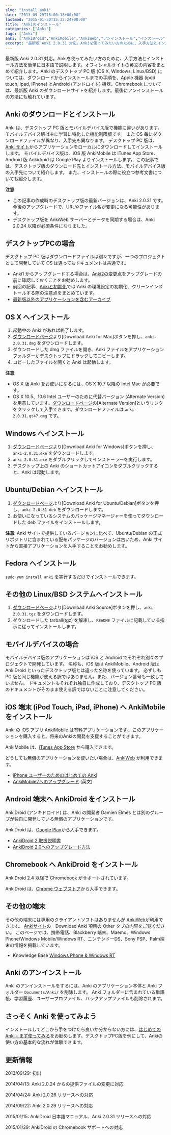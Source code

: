 ```yaml
---
slug: "install_anki"
date: "2013-09-29T18:00:18+00:00"
lastmod: "2015-01-30T15:32:24+00:00"
title: "Ankiのインストール"
categories: ["Anki"]
tags: ["Anki"]
anki: ["AnkiDroid","AnkiMobile","AnkiWeb","アンインストール","インストール","ダウンロード","メンテナンス"]
excerpt: "最新版 Anki 2.0.31 対応。Ankiを使ってみたい方のために、入手方法とインストール方法を簡単に日本語で説明します。オフィシャルサイトの英文の内容をまとめて紹介します。AnkiのデスクトップPC版(Mac, Windows, Linux/BSD)については、ダウンロードからインストールまでの手順を、Apple機器(ipod touch, ipad, iPhone)とAndroid(アンドロイド)機器、Chromebookについては、最新版Ankiのダウンロードサイトを紹介します。最後にアンインストールの方法にも触れています。"
---
```

<section id="preamble">
<p>最新版 Anki 2.0.31 対応。Ankiを使ってみたい方のために、入手方法とインストール方法を簡単に日本語で説明します。オフィシャルサイトの英文の内容をまとめて紹介します。Anki のデスクトップ PC 版 (OS X, Windows, Linux/BSD) については、ダウンロードからインストールまでの手順を、Apple 機器 (ipod touch, ipad, iPhone) とAndroid (アンドロイド) 機器、Chromebook については、最新版 Anki のダウンロードサイトを紹介します。最後にアンインストールの方法にも触れています。</p>
</section>
<section id="anki_のダウンロードとインストール">
  <div class="page-header">
    <h1>Anki のダウンロードとインストール</h1>
  </div>
<p>Anki は、デスクトップ PC 版とモバイルデバイス版で機能に違いがあります。
モバイルデバイス版は主に学習に特化した機能制限版です。
また OS 毎にダウンロードファイルが異なり、入手先も異なります。
デスクトップ PC 版は、<a target="new" href="http://ankisrs.net/">Anki サイト</a>からアプリケーションをローカルにダウンロードしてインストールします。
モバイルデバイス版は、iOS 版 AnkiMobile は iTunes App Store、Android 版 Ankidroid は Google Play よりインストールします。
この記事では、デスクトップ版のダウンロード先とインストール方法、モバイルデバイス版の入手先について紹介します。
また、インストールの際に役立つ参考文書についても紹介します。</p>
<p><strong>注意</strong>:</p>
<ul>
<li>
この記事の作成時のデスクトップ版の最新バージョンは、Anki 2.0.31 です。今後のアップグレードで、URLやファイル名が変更になる可能性があります。
</li>
<li>
デスクトップ版を AnkiWeb サーバーとデータを同期する場合は、Anki 2.0.24 以降が必須条件になりました。
</li>
</ul>
</section>
<section id="デスクトップpcの場合">
  <div class="page-header">
    <h1>デスクトップPCの場合</h1>
  </div>
<p>デスクトップ PC 版はダウンロードファイルは別々ですが、一つのプロジェクトとして開発していて OS は違ってもドキュメントは共通です。</p>
<ul>
<li>
Anki1 からアップグレードする場合は、<a href="/2013/02/changeinanki2/#v2">Anki2の変更点</a>をアップグレードの前に確認しておくことをお勧めします。
</li>
<li>
前回の記事、<a href="/anki_reset/">Ankiと初期化</a>では Anki の環境設定の初期化、クリーンインストールする際の注意点をまとめています。
</li>
<li>
<a target="new" href="http://ankisrs.net/download/mirror/">最新版以外のアプリケーションを含むアーカイブ</a>
</li>
</ul>
<h2 id="os_x_へインストール">OS X へインストール</h2>
<ol>
<li>
起動中の Anki があれば終了します。
</li>
<li>
<a target="new" href="http://ankisrs.net/#mac">ダウンロードページ</a>より[Download Anki for Mac]ボタンを押し、<code>anki-2.0.31.dmg</code> をダウンロードします。
</li>
<li>
ダウンロードした dmg ファイルを開き、Anki ファイルをアプリケーションフォルダーかデスクトップにドラッグしてコピーします。
</li>
<li>
コピーしたファイルを開くと Anki は起動します。
</li>
</ol>
<p><strong>注意</strong>:</p>
<ul>
<li>
OS X 版 Anki をお使いになるには、OS X 10.7 以降の Intel Mac が必要です。
</li>
<li>
OS X 10.5、10.6 Intel ユーザーのために代替バージョン (Alternate Version) を用意しています。<a target="new" href="http://ankisrs.net/#mac">ダウンロードページ</a>の[Alternate Version]というリンクをクリックして入手できます。ダウンロードファイルは <code>anki-2.0.31.qt47.dmg</code> です。
</li>
</ul>
<h2 id="windows_へインストール">Windows へインストール</h2>
<ol>
<li>
<a target="new" href="http://ankisrs.net/#windows">ダウンロードページ</a>より[Download Anki for Windows]ボタンを押し、<code>anki-2.0.31.exe</code> をダウンロードします。
</li>
<li>
<code>anki-2.0.31.exe</code> をダブルクリックしてインストーラーを実行します。
</li>
<li>
デスクトップ上の Anki のショートカットアイコンをダブルクリックすると、Anki は起動します。
</li>
</ol>
<h2 id="ubuntu_debian_へインストール">Ubuntu/Debian へインストール</h2>
<ol>
<li>
<a target="new" href="http://ankisrs.net/#linux">ダウンロードページ</a>より[Download Anki for Ubuntu/Debian]ボタンを押し、<code>anki-2.0.31.deb</code> をダウンロードします。
</li>
<li>
お使いになっているシステムのパッケージマネージャーを使ってダウンロードした deb ファイルをインストールします。
</li>
</ol>
<p><strong>注意</strong>: Anki サイトで提供しているバージョンに比べて、Ubuntu/Debian の正式リポジトリに含まれている配布パッケージのバージョンは古いため、Anki サイトから直接アプリケーションを入手することをお勧めします。</p>
<h2 id="fedora_へインストール">Fedora へインストール</h2>
<p><code>sudo yum install anki</code> を実行するだけでインストールできます。</p>
<h2 id="その他の_linux_bsd_システムへインストール">その他の Linux/BSD システムへインストール</h2>
<ol>
<li>
<a target="new" href="http://ankisrs.net/#linux">ダウンロードページ</a>より[Download Anki Source]ボタンを押し、<code>anki-2.0.31.tgz</code> をダウンロードします。
</li>
<li>
ダウンロードした tarball(tgz) を解凍し、<code>README</code> ファイルに記載している指示に従ってインストールします。
</li>
</ol>
</section>
<section id="モバイルデバイスの場合">
  <div class="page-header">
    <h1>モバイルデバイスの場合</h1>
  </div>
<p>モバイルデバイス版のアプリケーションは iOS と Android でそれぞれ別々のプロジェクトで開発しています。
名称も、iOS 版は AnkiMobile、Android 版は AnkiDroid といったデスクトップ版とは違った名称を使っています。
必ずしも PC 版と同じ機能が使える訳ではありません。また、バージョン番号も一致していません。
ドキュメントもそれぞれ独自に作成しており、デスクトップ PC 版のドキュメントがそのまま使える訳ではないことに注意してください。</p>
<h2 id="ios_端末_ipod_touch_ipad_iphone_へ_ankimobile_をインストール">iOS 端末 (iPod Touch, iPad, iPhone) へ AnkiMobile をインストール</h2>
<p>Anki の iOS アプリ AnkiMobile は有料アプリケーションです。
このアプリケーションを購入すると、将来のAnkiの開発を支援することができます。</p>
<p>AnkiMobile は、<a target="new" href="https://itunes.apple.com/jp/app/ankimobile-flashcards/id373493387?mt=8&amp;uo=4&amp;at=11lGoS">iTunes App Store</a> から購入できます。</p>
<p>どうしても無償のアプリケーションを使いたい場合は、<a target="new" href="https://ankiweb.net/">AnkiWeb</a> が利用できます。</p>
<ul>
<li>
<a href="/how-to-use-ankimobile/">iPhone ユーザーのためのはじめての Anki</a>
</li>
<li>
<a target="new" href="http://ankisrs.net/docs/am-upgrade.html">AnkiMobile2へのアップグレード</a> (英文)
</li>
</ul>
<h2 id="android_端末へ_ankidroid_をインストール">Android 端末へ AnkiDroid をインストール</h2>
<p>AnkiDroid (アンキドロイド) は、Anki の開発者 Damien Elmes とは別のグループが独自に開発している無償のアプリケーションです。</p>
<p>AnkiDroid は、<a target="new" href="https://play.google.com/store/apps/details?id=com.ichi2.anki">Google Play</a>から入手できます。</p>
<ul>
<li>
<a target="new" href="https://ankidroid.org/docs/manual-ja.html">AnkiDroid 2 取扱説明書</a>
</li>
<li>
<a target="new" href="http://code.google.com/p/ankidroid/wiki/Upgrading?wl=ja">AnkiDroid 2.0へのアップグレード方法</a>
</li>
</ul>
<h2 id="chromebook_へ_ankidroid_をインストール">Chromebook へ AnkiDroid をインストール</h2>
<p>AnkiDroid 2.4 以降で Chromebook がサポートされています。</p>
<p>AnkiDroid は、<a target="new" href="https://chrome.google.com/webstore/detail/ankidroid/ckmbkodkbmkmdjdimeiddeljndcneifo">Chrome ウェブストア</a>から入手できます。</p>
<h2 id="その他の端末">その他の端末</h2>
<p>その他の端末には専用のクライアントソフトはありませんが <a target="new" href="https://ankiweb.net/">AnkiWeb</a>が利用できます。
<a target="new" href="http://ankisrs.net/#other">Ankiサイト</a>の　Download Anki 項目の Other タブの内容をご覧ください。
このページでは、携帯電話、Blackberry 端末、Maemo、Windows Phone/Windows Mobile/Windows RT、ニンテンドーDS、Sony PSP、Palm端末の情報を掲載しています。</p>
<ul>
<li>
Knowledge Base <a target="new" href="https://anki.tenderapp.com/kb/anki-ecosystem/windows-phone-windows-rt">Windows Phone &amp; Windows RT</a>
</li>
</ul>
</section>
<section id="anki_のアンインストール">
  <div class="page-header">
    <h1>Anki のアンインストール</h1>
  </div>
<p>Anki のアンインストールをするには、Anki のアプリケーション本体と Anki フォルダー <code>Documents/Anki/</code> を削除します。
Anki フォルダーに含まれている単語帳、学習履歴、ユーザープロファイル、バックアップファイルも削除されます。</p>
</section>
<section id="さっそく_anki_を使ってみよう">
  <div class="page-header">
    <h1>さっそく Anki を使ってみよう</h1>
  </div>
<p>インストールしてどこから手をつけたら良いか分からない方には、<a href="/how-to-anki/">はじめてのAnki - まず使ってみる</a>をお勧めします。デスクトップPC版を例にして、Ankiの使い方の基本的な流れが体験できます。</p>
</section>
<section id="更新情報">
  <div class="page-header">
    <h1>更新情報</h1>
  </div>
<p>2013/09/29: 初出</p>
<p>2014/04/13: Anki 2.0.24 からの提供ファイルの変更に対応</p>
<p>2014/04/24: Anki 2.0.26 リリースへの対応</p>
<p>2014/09/22: Anki 2.0.29 リリースへの対応</p>
<p>2015/01/15: AnkiDroid 日本語マニュアル、Anki 2.0.31 リリースへの対応</p>
<p>2015/01/29: AnkiDroid の Chromebook サポートへの対応</p>
</section>


